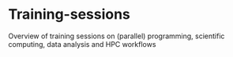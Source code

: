 # Training-sessions
Overview of training sessions on (parallel) programming, scientific computing, data analysis and HPC workflows
